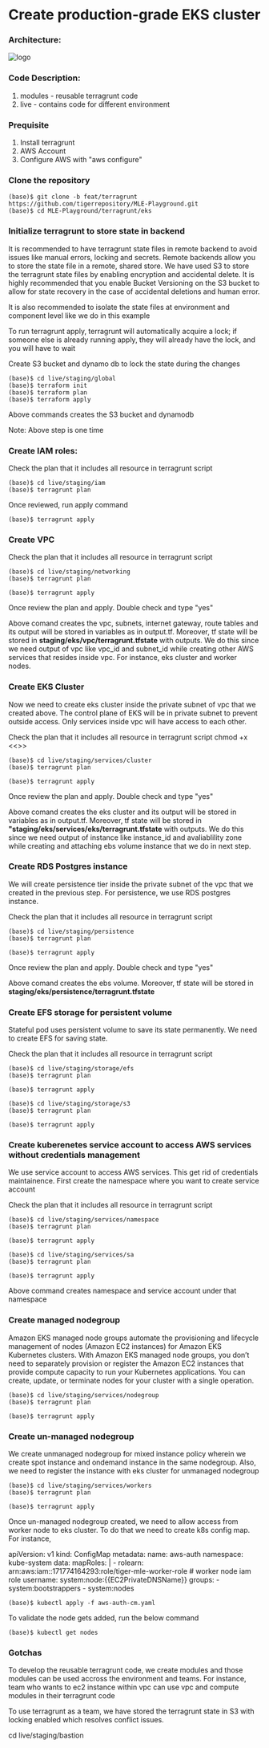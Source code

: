 # Create production-grade EKS cluster

### Architecture:
![logo](https://github.com/tigerrepository/MLE-Playground/blob/feat/eks-terragrunt/terragrunt/eks/production-grade-eks.jpg)

### Code Description:
1. modules - reusable terragrunt code
1. live    - contains code for different environment

### Prequisite
1. Install terragrunt
2. AWS Account
3. Configure AWS with "aws configure"

### Clone the repository

```
(base)$ git clone -b feat/terragrunt https://github.com/tigerrepository/MLE-Playground.git
(base)$ cd MLE-Playground/terragrunt/eks
```

### Initialize terragrunt to store state in backend
It is recommended to have terragrunt state files in remote backend to avoid issues like manual errors, locking and secrets. Remote backends allow you to store the state file in a remote, shared store. We have used S3 to store the terragrunt state files by enabling encryption and accidental delete. It is highly recommended that you enable Bucket Versioning on the S3 bucket to allow for state recovery in the case of accidental deletions and human error.

It is also recommended to isolate the state files at environment and component level like we do in this example

To run terragrunt apply, terragrunt will automatically acquire a lock; if someone else is already running apply, they will already have the lock, and you will have to wait

Create S3 bucket and dynamo db to lock the state during the changes
```
(base)$ cd live/staging/global
(base)$ terraform init
(base)$ terraform plan
(base)$ terraform apply
```

Above commands creates the S3 bucket and dynamodb

Note: Above step is one time

### Create IAM roles:

Check the plan that it includes all resource in terragrunt script
```
(base)$ cd live/staging/iam
(base)$ terragrunt plan
```
Once reviewed, run apply command
```
(base)$ terragrunt apply
```

### Create VPC

Check the plan that it includes all resource in terragrunt script
```
(base)$ cd live/staging/networking
(base)$ terragrunt plan
```

```
(base)$ terragrunt apply
```
Once review the plan and apply. Double check and type "yes"

Above comand creates the vpc, subnets, internet gateway, route tables and its output will be stored in variables as in output.tf. Moreover, tf state will be stored in **staging/eks/vpc/terragrunt.tfstate** with outputs. We do this since we need output of vpc like vpc_id and subnet_id while creating other AWS services that resides inside vpc. For instance, eks cluster and worker nodes.

### Create EKS Cluster
Now we need to create eks cluster inside the private subnet of vpc that we created above. The control plane of EKS will be in private subnet to prevent outside access. Only services inside vpc will have access to each other.

Check the plan that it includes all resource in terragrunt script
chmod +x <<>>
```
(base)$ cd live/staging/services/cluster
(base)$ terragrunt plan
```

```
(base)$ terragrunt apply
```
Once review the plan and apply. Double check and type "yes"

Above comand creates the eks cluster and its output will be stored in variables as in output.tf. Moreover, tf state will be stored in **"staging/eks/services/eks/terragrunt.tfstate** with outputs. We do this since we need output of instance like instance_id and avaliablility zone while creating and attaching ebs volume instance that we do in next step.

### Create RDS Postgres instance
We will create persistence tier inside the private subnet of the vpc that we created in the previous step. For persistence, we use RDS postgres instance.

Check the plan that it includes all resource in terragrunt script
```
(base)$ cd live/staging/persistence
(base)$ terragrunt plan
```

```
(base)$ terragrunt apply
```
Once review the plan and apply. Double check and type "yes"

Above comand creates the ebs volume. Moreover, tf state will be stored in **staging/eks/persistence/terragrunt.tfstate**


### Create EFS storage for persistent volume
Stateful pod uses persistent volume to save its state permanently. We need to create EFS for saving state.

Check the plan that it includes all resource in terragrunt script
```
(base)$ cd live/staging/storage/efs
(base)$ terragrunt plan
```

```
(base)$ terragrunt apply
```

```
(base)$ cd live/staging/storage/s3
(base)$ terragrunt plan
```

```
(base)$ terragrunt apply
```

### Create kuberenetes service account to access AWS services without credentials management
We use service account to access AWS services. This get rid of credentials maintainence. First create the namespace where you want to create service account

Check the plan that it includes all resource in terragrunt script
```
(base)$ cd live/staging/services/namespace
(base)$ terragrunt plan
```

```
(base)$ terragrunt apply
```
```
(base)$ cd live/staging/services/sa
(base)$ terragrunt plan
```

```
(base)$ terragrunt apply
```

Above command creates namespace and service account under that namespace


### Create managed nodegroup
Amazon EKS managed node groups automate the provisioning and lifecycle management of nodes (Amazon EC2 instances) for Amazon EKS Kubernetes clusters. With Amazon EKS managed node groups, you don’t need to separately provision or register the Amazon EC2 instances that provide compute capacity to run your Kubernetes applications. You can create, update, or terminate nodes for your cluster with a single operation.

```
(base)$ cd live/staging/services/nodegroup
(base)$ terragrunt plan
```

```
(base)$ terragrunt apply
```

### Create un-managed nodegroup
We create unmanaged nodegroup for mixed instance policy wherein we create spot instance and ondemand instance in the same nodegroup. Also, we need to register the instance with eks cluster for unmanaged nodegroup

```
(base)$ cd live/staging/services/workers
(base)$ terragrunt plan
```

```
(base)$ terragrunt apply
```

Once un-managed nodegroup created, we need to allow access from worker node to eks cluster. To do that we need to create k8s config map. For instance,

apiVersion: v1
kind: ConfigMap
metadata:
  name: aws-auth
  namespace: kube-system
data:
  mapRoles: |
    - rolearn: arn:aws:iam::171774164293:role/tiger-mle-worker-role  # worker node iam role
      username: system:node:{{EC2PrivateDNSName}}
      groups:
        - system:bootstrappers
        - system:nodes

```
(base)$ kubectl apply -f aws-auth-cm.yaml
```

To validate the node gets added, run the below command

```
(base)$ kubectl get nodes
```

### Gotchas

To develop the reusable terragrunt code, we create modules and those modules can be used accross the environment and teams. For instance, team who wants to ec2 instance within vpc can use vpc and compute modules in their terragrunt code

To use terragrunt as a team, we have stored the terragrunt state in S3 with locking enabled which resolves conflict issues.



cd live/staging/bastion